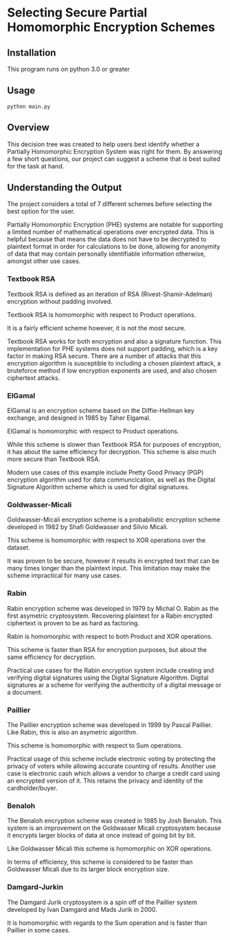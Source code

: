 # Selecting Secure Partial Homomorphic Encryption Schemes

## Installation 

This program runs on python 3.0 or greater 

## Usage 

```
python main.py
```

## Overview

This decision tree was created to help users best identify whether a Partially Homomorphic Encryption System was right for them. By answering a few short questions, our project can suggest a scheme that is best suited for the task at hand. 

## Understanding the Output

The project considers a total of 7 different schemes before selecting the best option for the user. 

Partially Homomorphic Encryption (PHE) systems are notable for supporting a limited number of mathematical operations over encrypted data. This is helpful because that means the data does not have to be decrypted to plaintext format in order for calculations to be done, allowing for anonymity of data that may contain personally identifiable information otherwise, amongst other use cases. 

### Textbook RSA 
Textbook RSA is defined as an iteration of RSA (Rivest-Shamir-Adelman) encryption without padding involved. 

Textbook RSA is homomorphic with respect to Product operations. 

It is a fairly efficient scheme however, it is not the most secure. 

Textbook RSA works for both encryption and also a signature function. This implementation for PHE systems does not support padding, which is a key factor in making RSA secure. There are a number of attacks that this encryption algorithm is susceptible to including a chosen plaintext attack, a bruteforce method if low encryption exponents are used, and also chosen ciphertext attacks. 

### ElGamal 
ElGamal is an encryption scheme based on the Diffie-Hellman key exchange, and designed in 1985 by Taher Elgamal. 

ElGamal is homomorphic with respect to Product operations. 

While this scheme is slower than Textbook RSA for purposes of encryption, it has about the same efficiency for decryption. This scheme is also much more secure than Textbook RSA. 

Modern use cases of this example include Pretty Good Privacy (PGP) encryption algorithm used for data communcication, as well as the Digital Signature Algorithm scheme which is used for digital signatures. 

### Goldwasser-Micali 
Goldwasser-Micali encryption scheme is a probabilistic encryption scheme developed in 1982 by Shafi Goldwasser and Silvio Micali. 

This scheme is homomorphic with respect to XOR operations over the dataset. 

It was proven to be secure, however it results in encrypted text that can be many times longer than the plaintext input. This limitation may make the scheme impractical for many use cases.  

### Rabin
Rabin encryption scheme was developed in 1979 by Michal O. Rabin as the first asymetric cryptosystem. Recovering plaintext for a Rabin encrypted ciphertext is proven to be as hard as factoring. 

Rabin is homomorphic with respect to both Product and XOR operations. 

This scheme is faster than RSA for encryption purposes, but about the same efficiency for decryption. 

Practical use cases for the Rabin encryption system include creating and verifying digital signatures using the  Digital Signature Algorithm. Digital signatures ar a scheme for verifying the authenticity of a digital message or a document. 

### Paillier 
The Paillier encryption scheme was developed in 1999 by Pascal Paillier. Like Rabin, this is also an asymetric algorithm. 

This scheme is homomorphic with respect to Sum operations.

Practical usage of this scheme include electronic voting by protecting the privacy of voters while allowing accurate counting of results. Another use case is electronic cash which allows a vendor to charge a credit card using an encrypted version of it. This retains the privacy and identity of the cardholder/buyer. 

### Benaloh 
The Benaloh encryption scheme was created in 1985 by Josh Benaloh. This system is an improvement on the Goldwasser Micali cryptosystem because it encrypts larger blocks of data at once instead of going bit by bit. 

Like Goldwasser Micali this scheme is homomorphic on XOR operations. 

In terms of efficiency, this scheme is considered to be faster than Goldwasser Micali due to its larger block encryption size. 

### Damgard-Jurkin 
The Damgard Jurik cryptosystem is a spin off of the Paillier system developed by Ivan Damgard and Mads Jurik in 2000. 

It is homomorphic with regards to the Sum operation and is faster than Paillier in some cases. 
